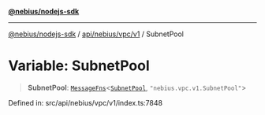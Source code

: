 [**@nebius/nodejs-sdk**](../../../../../README.md)

---

[@nebius/nodejs-sdk](../../../../../README.md) / [api/nebius/vpc/v1](../README.md) / SubnetPool

# Variable: SubnetPool

> **SubnetPool**: [`MessageFns`](../../../../../runtime/protos/core/interfaces/MessageFns.md)\<[`SubnetPool`](../interfaces/SubnetPool.md), `"nebius.vpc.v1.SubnetPool"`\>

Defined in: src/api/nebius/vpc/v1/index.ts:7848
